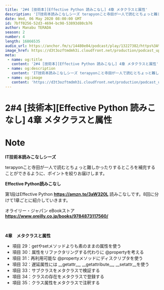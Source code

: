 ```yaml
---
title: '2#4 [技術本][Effective Python 読みこなし] 4章 メタクラスと属性'
description: 'IT技術本読みこなしシーズ terapyonこと寺田が一人で読むとちょっと難しかったりするところを補完することができるように、ポイントを絞りお届けします。 Effective Python読みこなし '
date: Wed, 06 May 2020 08:00:00 GMT
id: 7bff0256-52d3-4694-bc98-53893d80cb76
author: Manabu TERADA
season: 2
number: 4
length: 16866535
audio_url: https://anchor.fm/s/14480e04/podcast/play/13227382/https%3A%2F%2Fd3ctxlq1ktw2nl.cloudfront.net%2Fproduction%2F2020-4-3%2F69745835-48000-2-eb52e98612464.mp3
image_href: https://d3t3ozftmdmh3i.cloudfront.net/production/podcast_uploaded_episode/3302665/3302665-1588493093815-51a9b805b4ff2.jpg
meta:
 - name: og:title
   content: '2#4 [技術本][Effective Python 読みこなし] 4章 メタクラスと属性'
 - name: og:description
   content: 'IT技術本読みこなしシーズ terapyonこと寺田が一人で読むとちょっと難しかったりするところを補完することができるように、ポイントを絞りお届けします。 Effective Python読みこなし '
 - name: og:image
   content: 'https://d3t3ozftmdmh3i.cloudfront.net/production/podcast_uploaded_episode/3302665/3302665-1588493093815-51a9b805b4ff2.jpg'
---
```

# 2#4 [技術本][Effective Python 読みこなし] 4章 メタクラスと属性

<DisplayDate :dateStr="'Wed, 06 May 2020 08:00:00 GMT'" />
<DisplaySeason :season="2" :topic="4" />


# Note

<p><strong>IT技術本読みこなしシーズ</strong></p>
<p>terapyonこと寺田が一人で読むとちょっと難しかったりするところを補完することができるように、ポイントを絞りお届けします。</p>
<p><strong>Effective Python読みこなし</strong></p>
<p>第1段はEffective Python <a href="https://amzn.to/3aW320L" rel="noreferrer nofollow noopener" target="_blank"><strong>https://amzn.to/3aW320L</strong></a> 読みこなしです。8回に分けて1章ごとに紹介していきます。</p>
<p>オライリー・ジャパン eBookストア <a href="https://www.oreilly.co.jp/books/9784873117560/" rel="noreferrer nofollow noopener" target="_blank"><strong>https://www.oreilly.co.jp/books/9784873117560/</strong></a></p>
<p><br></p>
<p><strong>4章　メタクラスと属性</strong></p>
<ul>
 <li>項目 29：getやsetメソッドよりも素のままの属性を使う</li>
 <li>項目 30：属性をリファクタリングする代わりに @propertyを考える</li>
 <li>項目 31：再利用可能な @propertyメソッドにディスクリプタを使う</li>
 <li>項目 32：遅延属性には __getattr__, __getattribute__, __setattr__を使う</li>
  <li>項目 33：サブクラスをメタクラスで検証する</li>
  <li>項目 34：クラスの存在をメタクラスで登録する</li>
  <li>項目 35：クラス属性をメタクラスで注釈する</li>
</ul>



<a-player 
:options="{
  audio: [
    {
        name: '2#4 [技術本][Effective Python 読みこなし] 4章 メタクラスと属性',
        artist: 'terapyon',
        url: 'https://anchor.fm/s/14480e04/podcast/play/13227382/https%3A%2F%2Fd3ctxlq1ktw2nl.cloudfront.net%2Fproduction%2F2020-4-3%2F69745835-48000-2-eb52e98612464.mp3',
        cover: 'https://d3t3ozftmdmh3i.cloudfront.net/production/podcast_uploaded_episode/3302665/3302665-1588493093815-51a9b805b4ff2.jpg'
    }
    ]
}"
/>

